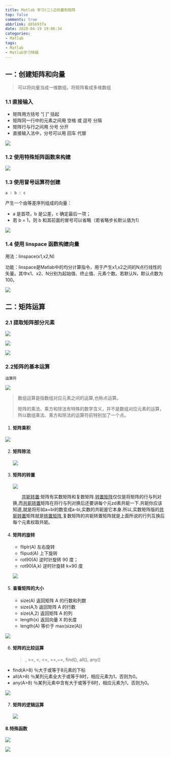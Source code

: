 ```yaml
---
title: Matlab 学习(二)之向量和矩阵
top: false
comments: true
abbrlink: d856937a
date: 2020-04-19 19:06:34
categories:
- Matlab
tags:
- Matlab
- Matlab学习特辑
---
```


## 一：创建矩阵和向量

> 可以将向量当成一维数组，将矩阵看成多维数组

<!--more-->

### 1.1 直接输入

+  矩阵用方括号 “[ ]” 括起
+  矩阵同一行中的元素之间用 空格 或 逗号 分隔
+  矩阵行与行之间用 分号 分开
+  直接输入法中，分号可以用 回车 代替

![](http://photo.jomeswang.top/20200419214928.png)

### 1.2 使用特殊矩阵函数来构建

![](http://photo.jomeswang.top/20200419215304.png)

### 1.3 使用冒号运算符创建

`a : b : c`

产生一个由等差序列组成的向量：

+ a 是首项，b 是公差，c 确定最后一项；
+ 若 b = 1，则 b 和其前面的冒号可以省略（若省略步长默认值为1）

![](http://photo.jomeswang.top/20200419220012.png)

### 1.4 使用  linspace 函数构建向量

用法：linspace(x1,x2,N)

功能：linspace是Matlab中的均分计算指令，用于产生x1,x2之间的N点行线性的矢量。其中x1、x2、N分别为起始值、终止值、元素个数。若默认N，默认点数为100。

![](http://photo.jomeswang.top/20200419220445.png)

## 二：矩阵运算

### 2.1 提取矩阵部分元素

![](http://photo.jomeswang.top/20200419220830.png)

![](http://photo.jomeswang.top/20200419220915.png)

![](http://photo.jomeswang.top/20200419221033.png)

### 2.2矩阵的基本运算

`运算符` 

![](http://photo.jomeswang.top/20200419222203.png)

> 数组运算是指数组对应元素之间的运算,也称点运算。
>
> 矩阵的乘法、乘方和除法有特殊的数学含义，并不是数组对应元素的运算，所以数组乘法、乘方和除法的运算符前特别加了一个点。

1. #### 矩阵乘积

![](http://photo.jomeswang.top/20200419222751.png)

2. #### 矩阵除法

   ![](http://photo.jomeswang.top/20200419223725.png)

3. #### 矩阵的转置

   ![](http://photo.jomeswang.top/20200419224358.png)

    　　[共轭转置](https://www.baidu.com/s?wd=共轭转置&tn=SE_PcZhidaonwhc_ngpagmjz&rsv_dl=gh_pc_zhidao):矩阵有实数矩阵和复数矩阵.[转置矩阵](https://www.baidu.com/s?wd=转置矩阵&tn=SE_PcZhidaonwhc_ngpagmjz&rsv_dl=gh_pc_zhidao)仅仅是将矩阵的行与列对换,而[共轭转置](https://www.baidu.com/s?wd=共轭转置&tn=SE_PcZhidaonwhc_ngpagmjz&rsv_dl=gh_pc_zhidao)矩阵在将行与列对换后还要讲每个元zd素共轭一下.共轭你应该知道,就是将形如a+bi的数变成a-bi,实数的共轭是它本身.所以,实数矩阵版的[共轭转置](https://www.baidu.com/s?wd=共轭转置&tn=SE_PcZhidaonwhc_ngpagmjz&rsv_dl=gh_pc_zhidao)矩阵就是[转置矩阵](https://www.baidu.com/s?wd=转置矩阵&tn=SE_PcZhidaonwhc_ngpagmjz&rsv_dl=gh_pc_zhidao),复数矩阵的共轭转置矩阵就是上面所说的行列互换后每个元素权取共轭。 

4. #### 矩阵的旋转

   +  fliplr(A)   左右旋转
   +  flipud(A)   上下旋转
   +  rot90(A)   逆时针旋转 90 度；
   + rot90(A,k) 逆时针旋转 k×90 度

   ![](http://photo.jomeswang.top/20200419224750.png)

5. #### 查看矩阵的大小

   +  size(A)         返回矩阵 A 的行数和列数
   +  size(A,1)  返回矩阵 A 的行数
   +  size(A,2)  返回矩阵 A 的列
   +  length(x)  返回向量 X 的长度
   +  length(A)  等价于 max(size(A))

 ![](http://photo.jomeswang.top/20200419225333.png)

6. #### 矩阵的比较运算

   > , >=, <, <=, ==,~=, find(), all(), any()

+ find(A>8)   ％大于或等于8元素的下标  
+  all(A>8)   ％某列元素全大于或等于8时，相应元素为1，否则为0。
+ any(A>8)   ％某列元素中含有大于或等于8时，相应元素为1，否则为0。

![](http://photo.jomeswang.top/20200419225814.png)

7. #### 矩阵的逻辑运算

   ![](http://photo.jomeswang.top/20200419230017.png)

#### 8.特殊函数

![](http://photo.jomeswang.top/20200419233727.png)

![](http://photo.jomeswang.top/20200419233815.png)